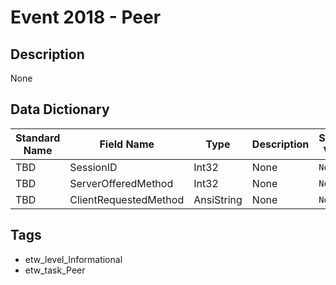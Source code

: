 # Event 2018 - Peer

## Description
None

## Data Dictionary
|Standard Name|Field Name|Type|Description|Sample Value|
|---|---|---|---|---|
|TBD|SessionID|Int32|None|`None`|
|TBD|ServerOfferedMethod|Int32|None|`None`|
|TBD|ClientRequestedMethod|AnsiString|None|`None`|

## Tags
* etw_level_Informational
* etw_task_Peer